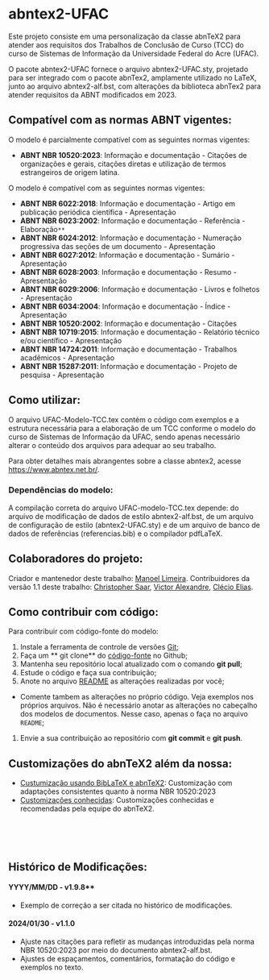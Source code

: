 # abntex2-UFAC

Este projeto consiste em uma personalização da classe abnTeX2 para atender aos requisitos dos Trabalhos de Conclusão de Curso (TCC) do curso de Sistemas de Informação da Universidade Federal do Acre (UFAC).

O pacote abntex2-UFAC fornece o arquivo abntex2-UFAC.sty, projetado para ser integrado com o pacote abnTex2, amplamente utilizado no LaTeX, junto ao arquivo abntex2-alf.bst, com alterações da biblioteca abnTex2 para atender requisitos da ABNT modificados em 2023.


## Compatível com as normas ABNT vigentes:

O modelo é parcialmente compatível com as seguintes normas vigentes:

- **ABNT NBR 10520:2023**: Informação e documentação - Citações de organizações e gerais, citações diretas e utilização de termos estrangeiros de origem latina.

O modelo é compatível com as seguintes normas vigentes:

- **ABNT NBR 6022:2018**: Informação e documentação - Artigo em publicação periódica científica - Apresentação
- **ABNT NBR 6023:2002**: Informação e documentação - Referência - Elaboração`**`
- **ABNT NBR 6024:2012**: Informação e documentação - Numeração progressiva das seções de um documento - Apresentação
- **ABNT NBR 6027:2012**: Informação e documentação - Sumário - Apresentação
- **ABNT NBR 6028:2003**: Informação e documentação - Resumo - Apresentação
- **ABNT NBR 6029:2006**: Informação e documentação - Livros e folhetos - Apresentação
- **ABNT NBR 6034:2004**: Informação e documentação - Índice - Apresentação
- **ABNT NBR 10520:2002**: Informação e documentação - Citações
- **ABNT NBR 10719:2015**: Informação e documentação - Relatório técnico e/ou científico - Apresentação
- **ABNT NBR 14724:2011**: Informação e documentação - Trabalhos acadêmicos - Apresentação
- **ABNT NBR 15287:2011**: Informação e documentação - Projeto de pesquisa - Apresentação


## Como utilizar:

O arquivo UFAC-Modelo-TCC.tex contém o código com exemplos e a estrutura necessária para a elaboração de um TCC conforme o modelo do curso de Sistemas de Informação da UFAC, sendo apenas necessário alterar o conteúdo dos arquivos para adequar ao seu trabalho.

Para obter detalhes mais abrangentes sobre a classe abntex2, acesse https://www.abntex.net.br/.

### Dependências do modelo:

A compilação correta do arquivo UFAC-modelo-TCC.tex depende: do arquivo de modificação de dados de estilo abntex2-alf.bst, de um arquivo de configuração de estilo (abntex2-UFAC.sty) e de um arquivo de banco de dados de referências (referencias.bib) e o compilador pdfLaTeX.


## Colaboradores do projeto:
Criador e mantenedor deste trabalho:
[Manoel Limeira](https://github.com/mlimeira).
Contribuidores da versão 1.1 deste trabalho:
[Christopher Saar](https://github.com/crCoelhos), [Victor Alexandre](https://github.com/vyctor922), [Clécio Elias](https://github.com/Cleps).


## Como contribuir com código:

Para contribuir com código-fonte do modelo:

1. Instale a ferramenta de controle de versões [Git](http://git-scm.com/);
1. Faça um ** git clone** do [código-fonte](https://github.com/mlimeira/ufac_si_template_tcc.git) no Github;
1. Mantenha seu repositório local atualizado com o comando **git pull**;
1. Estude o código e faça sua contribuição;
1. Anote no arquivo [README](https://github.com/mlimeira/ufac_si_template_tcc/blob/master/README) as alterações realizadas por você;
* Comente tambem as alterações no próprio código. Veja exemplos nos próprios arquivos. Não é necessário anotar as alterações no cabeçalho dos modelos de documentos. Nesse caso, apenas o faça no arquivo `README`;
1. Envie a sua contribuição ao repositório com **git commit** e **git push**.


## Customizações do abnTeX2 além da nossa:

- [Custumização usando BibLaTeX e abnTeX2](https://github.com/eekBR/ufpr-abntex2): Customização com adaptações consistentes quanto à norma NBR 10520:2023
- [Customizações conhecidas](https://github.com/abntex/abntex2/wiki/Customiza%C3%A7%C3%B5es-Conhecidas): Customizações conhecidas e recomendadas pela equipe do abnTeX2.


<br><br><br>


## Histórico de Modificações:
#### YYYY/MM/DD - v1.9.8**
- Exemplo de correção a ser citada no histórico de modificações.

#### 2024/01/30 - v1.1.0

- Ajuste nas citações para refletir as mudanças introduzidas pela norma NBR 10520:2023 por meio do documento abntex2-alf.bst.
- Ajustes de espaçamentos, comentários, formatação do código e exemplos no texto.
